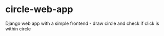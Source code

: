 # circle-web-app
Django web app with a simple frontend - draw circle and check if click is within circle
